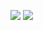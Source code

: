 ![](https://github-readme-stats.vercel.app/api?username=deadnews&theme=github_dark&show_icons=true) 
![](https://github-readme-stats.vercel.app/api/top-langs/?username=deadnews&theme=github_dark&hide_progress=true&hide=lua)
